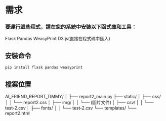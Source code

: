 # 需求

### 要運行這些程式，請在您的系統中安裝以下函式庫和工具：

Flask
Pandas
WeasyPrint
D3.js(直接在程式碼中匯入)


## 安裝命令

```sh
pip install flask pandas weasyprint
```

## 檔案位置

AI_FRIEND_REPORT_TIMMY/
│
├── report2_main.py
├── static/
│   ├── css/
│   │   └── report2.css
│   ├── img/
│   │   └── (圖片文件)
│   ├── csv/
│   │   └── test-2.csv
│   ├── fonts/
│   │   └── test-2.csv
└── templates/
    └── report2.html
